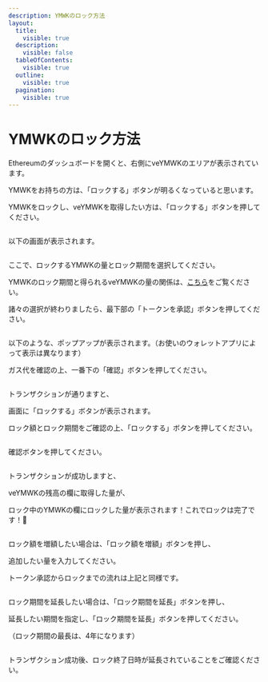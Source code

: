 ```yaml
---
description: YMWKのロック方法
layout:
  title:
    visible: true
  description:
    visible: false
  tableOfContents:
    visible: true
  outline:
    visible: true
  pagination:
    visible: true
---
```


# YMWKのロック方法

Ethereumのダッシュボードを開くと、右側にveYMWKのエリアが表示されています。

YMWKをお持ちの方は、「ロックする」ボタンが明るくなっていると思います。

YMWKをロックし、veYMWKを取得したい方は、「ロックする」ボタンを押してください。

<figure><img src="../../.gitbook/assets/image (1).png" alt=""><figcaption></figcaption></figure>

以下の画面が表示されます。

<figure><img src="../../.gitbook/assets/image (2).png" alt=""><figcaption></figcaption></figure>

ここで、ロックするYMWKの量とロック期間を選択してください。

YMWKのロック期間と得られるveYMWKの量の関係は、[こちら](../../yamawake/ymwk-yamawake-dao-token.md#veymwktoha)をご覧ください。

諸々の選択が終わりましたら、最下部の「トークンを承認」ボタンを押してください。

<figure><img src="../../.gitbook/assets/image (3).png" alt=""><figcaption></figcaption></figure>

以下のような、ポップアップが表示されます。（お使いのウォレットアプリによって表示は異なります）

ガス代を確認の上、一番下の「確認」ボタンを押してください。

<figure><img src="../../.gitbook/assets/スクリーンショット 2025-03-30 14.30.35.png" alt=""><figcaption></figcaption></figure>

トランザクションが通りますと、

画面に「ロックする」ボタンが表示されます。

ロック額とロック期間をご確認の上、「ロックする」ボタンを押してください。

<figure><img src="../../.gitbook/assets/image (4).png" alt=""><figcaption></figcaption></figure>

確認ボタンを押してください。

<figure><img src="../../.gitbook/assets/スクリーンショット 2025-03-30 14.38.16.png" alt=""><figcaption></figcaption></figure>

トランザクションが成功しますと、

veYMWKの残高の欄に取得した量が、

ロック中のYMWKの欄にロックした量が表示されます！これでロックは完了です！🎉

<figure><img src="../../.gitbook/assets/image (5).png" alt=""><figcaption></figcaption></figure>

ロック額を増額したい場合は、「ロック額を増額」ボタンを押し、

追加したい量を入力してください。

トークン承認からロックまでの流れは上記と同様です。

<figure><img src="../../.gitbook/assets/image (7).png" alt=""><figcaption></figcaption></figure>

ロック期間を延長したい場合は、「ロック期間を延長」ボタンを押し、

延長したい期間を指定し、「ロック期間を延長」ボタンを押してください。

（ロック期間の最長は、4年になります）

<figure><img src="../../.gitbook/assets/image.png" alt=""><figcaption></figcaption></figure>

トランザクション成功後、ロック終了日時が延長されていることをご確認ください。

